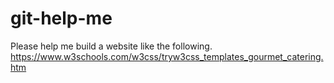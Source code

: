 # git-help-me

Please help me build a website like the following.  https://www.w3schools.com/w3css/tryw3css_templates_gourmet_catering.htm
